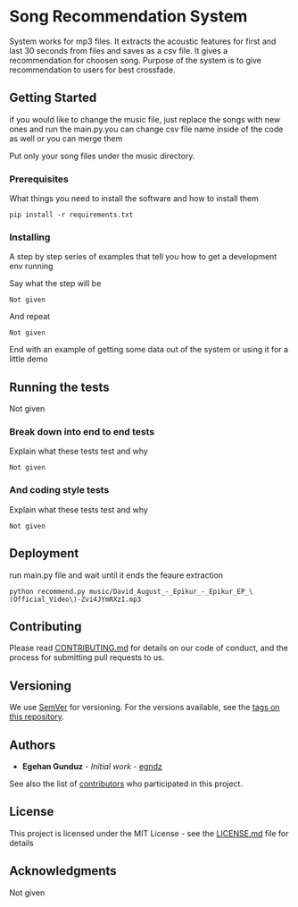 # Song Recommendation System

System works for mp3 files. It extracts the acoustic features for first and last 30 seconds from files and saves as a csv file. It gives a recommendation for choosen song. Purpose of the system is to give recommendation to users for best crossfade.


## Getting Started

if you would like to change the music file, just replace the songs with new ones and run the main.py.you can change csv file name inside of the code as well or you can merge them

Put only your song files under the music directory.

### Prerequisites

What things you need to install the software and how to install them

```
pip install -r requirements.txt
```

### Installing

A step by step series of examples that tell you how to get a development env running

Say what the step will be

```
Not given
```

And repeat

```
Not given
```

End with an example of getting some data out of the system or using it for a little demo

## Running the tests

Not given

### Break down into end to end tests

Explain what these tests test and why

```
Not given
```

### And coding style tests

Explain what these tests test and why

```
Not given
```

## Deployment

run main.py file and wait until it ends the feaure extraction

```
python recommend.py music/David_August_-_Epikur_-_Epikur_EP_\(Official_Video\)-Zvi4JYmRXzI.mp3
```

## Contributing

Please read [CONTRIBUTING.md](https://gist.github.com/egndz/b24679402957c63ec426) for details on our code of conduct, and the process for submitting pull requests to us.

## Versioning

We use [SemVer](http://semver.org/) for versioning. For the versions available, see the [tags on this repository](https://github.com/egndz/song-recommendation). 

## Authors

* **Egehan Gunduz** - *Initial work* - [egndz](https://github.com/egndz)

See also the list of [contributors](https://github.com/your/project/contributors) who participated in this project.

## License

This project is licensed under the MIT License - see the [LICENSE.md](LICENSE.md) file for details

## Acknowledgments

Not given


